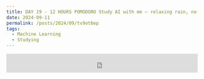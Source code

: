 ```yaml
---
title: DAY 19 - 12 HOURS POMODORO Study AI with me — relaxing rain, no music
date: 2024-09-11
permalink: /posts/2024/09/tv9ot6ep
tags:
  - Machine Learning
  - Studying
---
```


<iframe width="100%" height="50" src="https://www.youtube.com/embed/OHTxk2aTIdA" frameborder="0" allowfullscreen></iframe>
